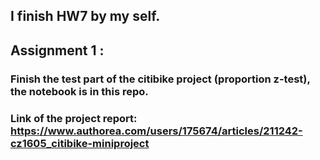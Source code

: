 ## I finish HW7 by my self.
## Assignment 1 :
### Finish the test part of the citibike project (proportion z-test), the notebook is in this repo.
### Link of the project report: https://www.authorea.com/users/175674/articles/211242-cz1605_citibike-miniproject

